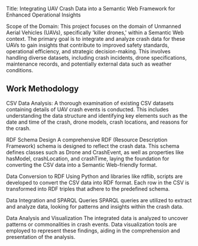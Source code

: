 Title: Integrating UAV Crash Data into a Semantic Web Framework for Enhanced Operational Insights

Scope of the Domain: This project focuses on the domain of Unmanned Aerial Vehicles (UAVs), specifically 'killer drones,' within a Semantic Web context. The primary goal is to integrate and analyze crash data for these UAVs to gain insights that contribute to improved safety standards, operational efficiency, and strategic decision-making. This involves handling diverse datasets, including crash incidents, drone specifications, maintenance records, and potentially external data such as weather conditions.

Work Methodology
----------------------------------------------------------------------------------------------------------------------------------
CSV Data Analysis:
A thorough examination of existing CSV datasets containing details of UAV crash events is conducted. This includes understanding the data structure and identifying key elements such as the date and time of the crash, drone models, crash locations, and reasons for the crash.

RDF Schema Design
A comprehensive RDF (Resource Description Framework) schema is designed to reflect the crash data. This schema defines classes such as Drone and CrashEvent, as well as properties like hasModel, crashLocation, and crashTime, laying the foundation for converting the CSV data into a Semantic Web-friendly format.

Data Conversion to RDF
Using Python and libraries like rdflib, scripts are developed to convert the CSV data into RDF format. Each row in the CSV is transformed into RDF triples that adhere to the predefined schema.

Data Integration and SPARQL Queries
SPARQL queries are utilized to extract and analyze data, looking for patterns and insights within the crash data.

Data Analysis and Visualization
The integrated data is analyzed to uncover patterns or commonalities in crash events. Data visualization tools are employed to represent these findings, aiding in the comprehension and presentation of the analysis.
